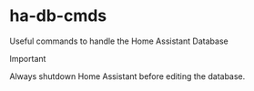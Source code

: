 # ha-db-cmds
Useful commands to handle the Home Assistant Database

> [!IMPORTANT]
> Always shutdown Home Assistant before editing the database.